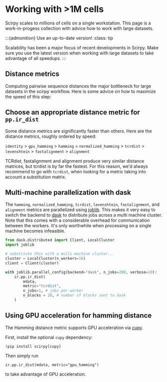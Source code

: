 # Working with >1M cells

Scirpy scales to millions of cells on a single workstation. This page is a work-in-progess collection with advice how to
work with large datasets.

:::{admonition} Use an up-to-date version!
:class: tip

Scalability has been a major focus of recent developments in Scirpy. Make sure you use the latest version
when working with large datasets to take advantage of all speedups.
:::

## Distance metrics

Computing pairwise sequence distances the major bottleneck for large datasets in the scirpy workflow.
Here is some advice on how to maximize the speed of this step:

## Choose an appropriate distance metric for `pp.ir_dist`

Some distance metrics are significantly faster than others. Here are the distance metrics, roughly ordered by speed:

`identity` > `gpu_hamming` > `hamming` = `normalized_hamming` > `tcrdist` > `levenshtein` > `fastalignment` > `alignment`

TCRdist, fastalignment and alignment produce very similar distance matrices, but tcrdist is by far the fastest. For this
reason, we'd always recommend to go with `tcrdist`, when looking for a metric taking into account a substitution matrix.

## Multi-machine parallelization with dask

The `hamming`, `normalized_hamming`, `tcrdist`, `levenshtein`, `fastalignment`, and `alignment` metrics are parallelized
using [joblib](https://joblib.readthedocs.io/en/stable/). This makes it very easy to switch the backend to
[dask](https://www.dask.org/) to distribute jobs across a multi machine cluster. Note that this comes with a
considerable overhead for communication between the workers. It's only worthwhile when processing on a single
machine becomes infeasible.

```python
from dask.distributed import Client, LocalCluster
import joblib

# substitute this with a multi-machine cluster...
cluster = LocalCluster(n_workers=16)
client = Client(cluster)

with joblib.parallel_config(backend="dask", n_jobs=200, verbose=10):
    ir.pp.ir_dist(
        mdata,
        metric="tcrdist",
        n_jobs=1, # jobs per worker
        n_blocks = 20, # number of blocks sent to dask
    )
```

## Using GPU acceleration for hamming distance

The Hamming distance metric supports GPU acceleration via [cupy](https://cupy.dev/).

First, install the optional `cupy` dependency:

```
!pip install scirpy[cupy]
```

Then simply run

```
ir.pp.ir_dist(mdata, metric="gpu_hamming")
```

to take advantage of GPU acceleration.
